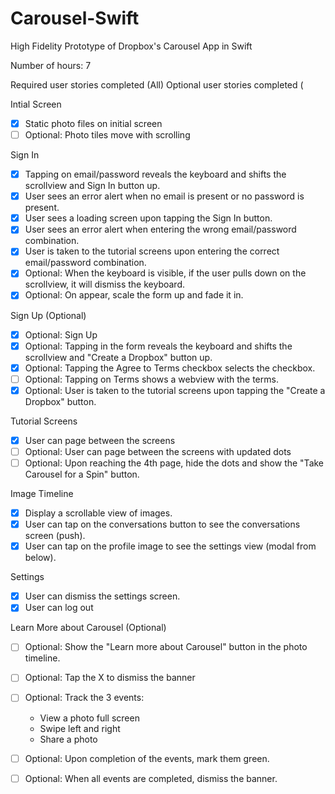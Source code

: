 Carousel-Swift
=============

High Fidelity Prototype of Dropbox's Carousel App in Swift


Number of hours: 7

Required user stories completed (All)
Optional user stories completed (

Intial Screen
* [x] Static photo files on initial screen
* [ ] Optional: Photo tiles move with scrolling

Sign In

* [x] Tapping on email/password reveals the keyboard and shifts the scrollview and Sign In button up.
* [x] User sees an error alert when no email is present or no password is present.
* [x] User sees a loading screen upon tapping the Sign In button.
* [x] User sees an error alert when entering the wrong email/password combination.
* [x] User is taken to the tutorial screens upon entering the correct email/password combination.
* [x] Optional: When the keyboard is visible, if the user pulls down on the scrollview, it will dismiss the keyboard.
* [x] Optional: On appear, scale the form up and fade it in.

Sign Up (Optional)

* [x] Optional: Sign Up
* [x] Optional: Tapping in the form reveals the keyboard and shifts the scrollview and "Create a Dropbox" button up.
* [x] Optional: Tapping the Agree to Terms checkbox selects the checkbox.
* [ ] Optional: Tapping on Terms shows a webview with the terms.
* [x] Optional: User is taken to the tutorial screens upon tapping the "Create a Dropbox" button.

Tutorial Screens

* [x] User can page between the screens
* [ ] Optional: User can page between the screens with updated dots
* [ ] Optional: Upon reaching the 4th page, hide the dots and show the "Take Carousel for a Spin" button.

Image Timeline

* [x] Display a scrollable view of images.
* [x] User can tap on the conversations button to see the conversations screen (push).
* [x] User can tap on the profile image to see the settings view (modal from below).

Settings
* [x] User can dismiss the settings screen.
* [x] User can log out

Learn More about Carousel (Optional)

* [ ] Optional: Show the "Learn more about Carousel" button in the photo timeline.
* [ ] Optional: Tap the X to dismiss the banner
* [ ] Optional: Track the 3 events:
  * View a photo full screen
  * Swipe left and right
  * Share a photo
* [ ] Optional: Upon completion of the events, mark them green.
* [ ] Optional: When all events are completed, dismiss the banner.













